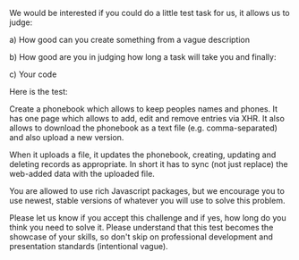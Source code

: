 We would be interested if you could do a little test
task for us, it allows us to judge:

a) How good can you create something from a vague description

b) How good are you in judging how long a task will take you
and finally:

c) Your code

Here is the test:

Create a phonebook which allows to keep peoples names and phones.
It has one page which allows to add, edit and remove entries
via XHR. It also allows to download the phonebook as a text file
(e.g. comma-separated) and also upload a new version.

When it uploads a file, it updates the phonebook, creating,
updating and deleting records as appropriate. In short it
has to sync (not just replace) the web-added data with
the uploaded file.

You are allowed to use rich Javascript packages, but we encourage
you to use newest, stable versions of whatever you will use to solve
this problem.

Please let us know if you accept this challenge and if yes, how
long do you think you need to solve it. Please understand
that this test becomes the showcase of your skills, so don't skip
on professional development and presentation standards
(intentional vague).
